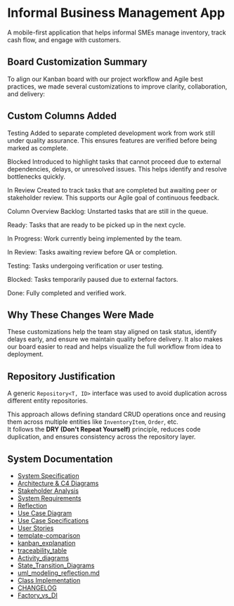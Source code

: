 # Informal Business Management App
A mobile-first application that helps informal SMEs manage inventory, track cash flow, and engage with customers.

## Board Customization Summary
To align our Kanban board with our project workflow and Agile best practices, we made several customizations to improve clarity, collaboration, and delivery:

## Custom Columns Added
Testing
Added to separate completed development work from work still under quality assurance. This ensures features are verified before being marked as complete.

Blocked
Introduced to highlight tasks that cannot proceed due to external dependencies, delays, or unresolved issues. This helps identify and resolve bottlenecks quickly.

In Review
Created to track tasks that are completed but awaiting peer or stakeholder review. This supports our Agile goal of continuous feedback.

Column Overview
Backlog: Unstarted tasks that are still in the queue.

Ready: Tasks that are ready to be picked up in the next cycle.

In Progress: Work currently being implemented by the team.

In Review: Tasks awaiting review before QA or completion.

Testing: Tasks undergoing verification or user testing.

Blocked: Tasks temporarily paused due to external factors.

Done: Fully completed and verified work.

## Why These Changes Were Made
These customizations help the team stay aligned on task status, identify delays early, and ensure we maintain quality before delivery. It also makes our board easier to read and helps visualize the full workflow from idea to deployment.

## Repository Justification

A generic `Repository<T, ID>` interface was used to avoid duplication across different entity repositories.

This approach allows defining standard CRUD operations once and reusing them across multiple entities like `InventoryItem`, `Order`, etc.  
It follows the **DRY (Don't Repeat Yourself)** principle, reduces code duplication, and ensures consistency across the repository layer.


## System Documentation
- [System Specification](SPECIFICATION.md)
- [Architecture & C4 Diagrams](ARCHITECTURE.md)
- [Stakeholder Analysis](STAKEHOLDERS.md)
- [System Requirements](SYSTEM_REQUIREMENTS.md)
- [Reflection](REFLECTION.md)
- [Use Case Diagram](Use_Case_Diagram.md)
- [Use Case Specifications](Use_Case_Specifications.md)
- [User Stories](https://github.com/NdumisoCPUT/informal-business-management/wiki)
- [template-comparison](template-comparison.md)
-  [kanban_explanation](kanban_explanation.md)
-  [traceability_table](traceability_table.md)
-  [Activity_diagrams](Activity_diagrams.md)
- [State_Transition_Diagrams](State_Transition_Diagrams.md)
- [uml_modeling_reflection.md](uml_modeling_reflection.md)
- [Class Implementation](class-implementation-task.-1.md)
- [CHANGELOG](CHANGELOG.md)
- [Factory_vs_DI](Factory_vs_DI.md)

  
   




